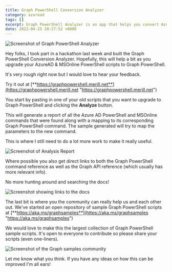 ```yaml
---
title: Graph PowerShell Conversion Analyzer
category: azuread
tags: []
excerpt: Graph PowerShell Analyzer is an app that helps you convert Azure AD PowerShell scripts to Graph PowerShell.
date: 2022-04-25 20:27:52 +0000
---
```

![Screenshot of Graph PowerShell Analyzer](https://merill.net/images/uploads/gps.png "https://graphpowershell.merill.net")

Hey folks, I took part in a hackathon last week and built the Graph PowerShell Conversion Analyzer. Hopefully, this will help a bit as you upgrade your AzureAD & MSOnline PowerShell scripts to Graph PowerShell.

It's very rough right now but I would love to hear your feedback.

Try it out at [**https://graphpowershell.merill.net**](https://graphpowershell.merill.net "https://graphpowershell.merill.net")

You start by pasting in one of your old scripts that you want to upgrade to Graph PowerShell and clicking the **Analyze** button.

This will generate a report of all the Azure AD PowerShell and MSOnline commands that were found along with a mapping to its corresponding Graph PowerShell command. The sample generated will try to map the parameters to the new command.

This is where I still need to do a lot more work to make it really useful.

![Screenshot of Analysis Report](https://merill.net/images/uploads/fq97krbaiaeof-i.jpeg)

Where possible you also get direct links to both the Graph PowerShell command reference as well as the Graph API reference (which usually has more relevant info).

No more hunting around and searching the docs!

![Screenshot showing links to the docs](https://merill.net/images/uploads/fq99di3auaas7g.jpeg)

The last bit is where you the community can really help us and each other out. We've started an open repository of sample Graph PowerShell scripts at [**https://aka.ms/graphsamples**](https://aka.ms/graphsamples "https://aka.ms/graphsamples")

We would love to make this the largest collection of Graph PowerShell sample scripts. It's open to everyone to contribute so please share your scripts (even one-liners).

![Screenshot of the Graph samples community](https://merill.net/images/uploads/fq99wh1aiairqhi.jpeg)

Let me know what you think. If you have any ideas on how this can be improved I'm all ears!